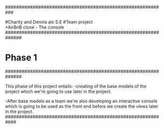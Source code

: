 ###########################################################

#Charity and Dennis alx S.E 
#Team project  
  *AirBnB clone - The console
##############################################################

# Phase 1

##############################################################

This phase of this project entails:
  -creating of the base models of the project which we're going to use later in the 
   project.
   
  -After base models as a team we're also developing an interactive console which is 
   going to be used as the front end before we create the views later in the project.
  ############################################################
 
  
